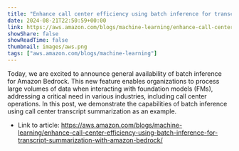 ```yaml
---
title: "Enhance call center efficiency using batch inference for transcript summarization with Amazon Bedrock"
date: 2024-08-21T22:50:59+00:00
link: https://aws.amazon.com/blogs/machine-learning/enhance-call-center-efficiency-using-batch-inference-for-transcript-summarization-with-amazon-bedrock/
showShare: false
showReadTime: false
thumbnail: images/aws.png
tags: ["aws.amazon.com/blogs/machine-learning"]
---
```

Today, we are excited to announce general availability of batch inference for Amazon Bedrock. This new feature enables organizations to process large volumes of data when interacting with foundation models (FMs), addressing a critical need in various industries, including call center operations. In this post, we demonstrate the capabilities of batch inference using call center transcript summarization as an example.

- Link to article: https://aws.amazon.com/blogs/machine-learning/enhance-call-center-efficiency-using-batch-inference-for-transcript-summarization-with-amazon-bedrock/